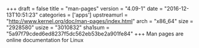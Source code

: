 +++
draft = false
title = "man-pages"
version = "4.09-1"
date = "2016-12-13T10:51:23"
categories = ['apps']
upstreamurl = "http://www.kernel.org/doc/man-pages/index.html"
arch = "x86_64"
size = "2928580"
usize = "3010832"
sha1sum = "5a97f79cded6ed8237f5dc562eb53be2a901fe84"
+++
Man pages are online documentation for Linux